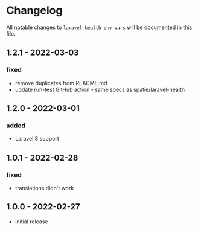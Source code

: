 # Changelog

All notable changes to `laravel-health-env-vars` will be documented in this file.

## 1.2.1 - 2022-03-03

### fixed

- remove duplicates from README.md
- update run-test GitHub action - same specs as spatie/laravel-health

## 1.2.0 - 2022-03-01

### added

- Laravel 8 support

## 1.0.1 - 2022-02-28

### fixed

- translations didn't work

## 1.0.0 - 2022-02-27

- initial release
